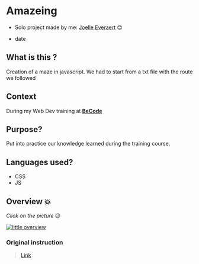 # Amazeing


* Solo project made by me: [Joelle Everaert](https://github.com/Joelle-Everaert) :blush:

* date

## What is this ?
Creation of a maze in javascript.
We had to start from a txt file with the route we followed


## Context  

During my Web Dev training at **[BeCode](https://becode.org)**


## Purpose?
Put into practice our knowledge learned during the training course.


## Languages used?
* CSS
* JS




## Overview :collision:
*Click on the picture* :wink:

[![little overview]()]()


### Original instruction

> [Link]()